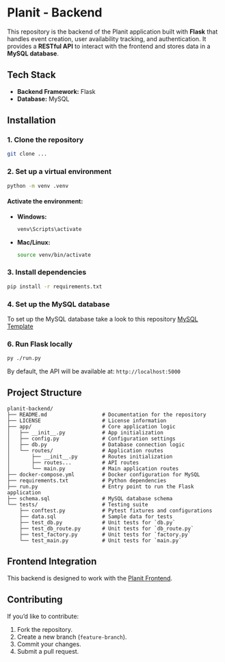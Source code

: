# **Planit - Backend**  
 
This repository is the backend of the Planit application built with **Flask** that handles event creation, user availability tracking, and authentication. It provides a **RESTful API** to interact with the frontend and stores data in a **MySQL database**.  

## **Tech Stack**  
- **Backend Framework:** Flask  
- **Database:** MySQL  

## **Installation**  

### **1. Clone the repository**  
```bash
git clone ...
```

### **2. Set up a virtual environment**  
```bash
python -m venv .venv
```

#### **Activate the environment:**  
- **Windows:**  
  ```bash
  venv\Scripts\activate
  ```
- **Mac/Linux:**  
  ```bash
  source venv/bin/activate
  ```

### **3. Install dependencies**  
```bash
pip install -r requirements.txt
```

### **4. Set up the MySQL database**  
To set up the MySQL database take a look to this repository [MySQL Template](https://github.com/MarinCervinschi/flask-mysql-template)


### **6. Run Flask locally**  
```bash
py ./run.py
```
By default, the API will be available at: `http://localhost:5000`


## **Project Structure**  
```
planit-backend/
├── README.md                  # Documentation for the repository
├── LICENSE                    # License information
├── app/                       # Core application logic
│   ├── __init__.py            # App initialization
│   ├── config.py              # Configuration settings
│   ├── db.py                  # Database connection logic
│   └── routes/                # Application routes
│       ├── __init__.py        # Routes initialization
│       ├── routes...          # API routes
│       └── main.py            # Main application routes
├── docker-compose.yml         # Docker configuration for MySQL
├── requirements.txt           # Python dependencies
├── run.py                     # Entry point to run the Flask application
├── schema.sql                 # MySQL database schema
└── tests/                     # Testing suite
    ├── conftest.py            # Pytest fixtures and configurations
    ├── data.sql               # Sample data for tests
    ├── test_db.py             # Unit tests for `db.py`
    ├── test_db_route.py       # Unit tests for `db_route.py`
    ├── test_factory.py        # Unit tests for `factory.py`
    └── test_main.py           # Unit tests for `main.py`
```

## **Frontend Integration**  
This backend is designed to work with the [Planit Frontend](https://github.com/isabella-capp/Planit-FE).


## **Contributing**  
If you’d like to contribute:  
1. Fork the repository.  
2. Create a new branch (`feature-branch`).  
3. Commit your changes.  
4. Submit a pull request.  
